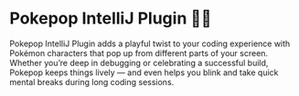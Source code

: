 # Pokepop IntelliJ Plugin 🚧🚧
Pokepop IntelliJ Plugin adds a playful twist to your coding experience with Pokémon characters that pop up from different parts of your screen. Whether you’re deep in debugging or celebrating a successful build, Pokepop keeps things lively — and even helps you blink and take quick mental breaks during long coding sessions.
